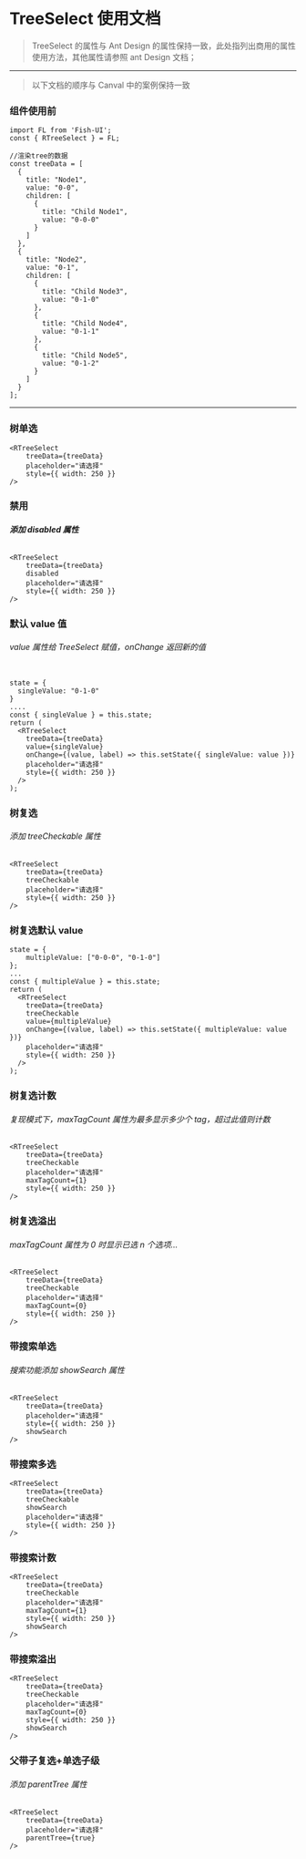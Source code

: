 # TreeSelect 使用文档

> TreeSelect 的属性与 Ant Design 的属性保持一致，此处指列出商用的属性使用方法，其他属性请参照 ant Design 文档；

---

> 以下文档的顺序与 Canval 中的案例保持一致

### **组件使用前**

```#
import FL from 'Fish-UI';
const { RTreeSelect } = FL;

//渲染tree的数据
const treeData = [
  {
    title: "Node1",
    value: "0-0",
    children: [
      {
        title: "Child Node1",
        value: "0-0-0"
      }
    ]
  },
  {
    title: "Node2",
    value: "0-1",
    children: [
      {
        title: "Child Node3",
        value: "0-1-0"
      },
      {
        title: "Child Node4",
        value: "0-1-1"
      },
      {
        title: "Child Node5",
        value: "0-1-2"
      }
    ]
  }
];
```

---

### **树单选**

```#
<RTreeSelect
    treeData={treeData}
    placeholder="请选择"
    style={{ width: 250 }}
/>
```

### **禁用**

###### **添加 disabled 属性**

```#
<RTreeSelect
    treeData={treeData}
    disabled
    placeholder="请选择"
    style={{ width: 250 }}
/>

```

### **默认 value 值**

###### value 属性给 TreeSelect 赋值，onChange 返回新的值

```#

state = {
  singleValue: "0-1-0"
}
....
const { singleValue } = this.state;
return (
  <RTreeSelect
    treeData={treeData}
    value={singleValue}
    onChange={(value, label) => this.setState({ singleValue: value })}
    placeholder="请选择"
    style={{ width: 250 }}
  />
);
```

### **树复选**

###### 添加 treeCheckable 属性

```#
<RTreeSelect
    treeData={treeData}
    treeCheckable
    placeholder="请选择"
    style={{ width: 250 }}
/>
```

### **树复选默认 value**

```#
state = {
    multipleValue: ["0-0-0", "0-1-0"]
};
...
const { multipleValue } = this.state;
return (
  <RTreeSelect
    treeData={treeData}
    treeCheckable
    value={multipleValue}
    onChange={(value, label) => this.setState({ multipleValue: value })}
    placeholder="请选择"
    style={{ width: 250 }}
  />
);
```

### **树复选计数**

###### 复现模式下，maxTagCount 属性为最多显示多少个 tag，超过此值则计数

```#
<RTreeSelect
    treeData={treeData}
    treeCheckable
    placeholder="请选择"
    maxTagCount={1}
    style={{ width: 250 }}
/>
```

### **树复选溢出**

###### maxTagCount 属性为 0 时显示已选 n 个选项…

```#
<RTreeSelect
    treeData={treeData}
    treeCheckable
    placeholder="请选择"
    maxTagCount={0}
    style={{ width: 250 }}
/>
```

### **带搜索单选**

###### 搜索功能添加 showSearch 属性

```#
<RTreeSelect
    treeData={treeData}
    placeholder="请选择"
    style={{ width: 250 }}
    showSearch
/>
```

### **带搜索多选**

```#
<RTreeSelect
    treeData={treeData}
    treeCheckable
    showSearch
    placeholder="请选择"
    style={{ width: 250 }}
/>
```

### **带搜索计数**

```#
<RTreeSelect
    treeData={treeData}
    treeCheckable
    placeholder="请选择"
    maxTagCount={1}
    style={{ width: 250 }}
    showSearch
/>
```

### **带搜索溢出**

```#
<RTreeSelect
    treeData={treeData}
    treeCheckable
    placeholder="请选择"
    maxTagCount={0}
    style={{ width: 250 }}
    showSearch
/>
```

### **父带子复选+单选子级**

###### 添加 parentTree 属性

```#
<RTreeSelect
    treeData={treeData}
    placeholder="请选择"
    parentTree={true}
/>
```
